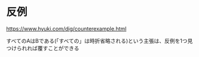 # 反例

https://www.hyuki.com/dig/counterexample.html

すべてのAはBである(「すべての」は時折省略される)という主張は、反例を1つ見つけられれば覆すことができる
